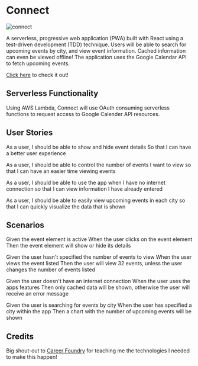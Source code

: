 # Connect
![connect](https://github.com/MajestysFiend/Connect/assets/94727522/e8e1e099-312e-4da2-92c7-eea6ff378f72)

A serverless, progressive web application (PWA) built with React using a
test-driven development (TDD) technique. Users will be able to search for
upcoming events by city, and view event information. Cached information 
can even be viewed offline! The application uses the Google Calendar API 
to fetch upcoming events.

[Click here](https://majestysfiend.github.io/Connect/) to check it out!

## Serverless Functionality 
Using AWS Lambda, Connect will use OAuth consuming serverless functions to request access to 
Google Calender API resources.

## User Stories

As a user,
I should be able to show and hide event details
So that I can have a better user experience

As a user,
I should be able to control the number of events I want to view
so that I can have an easier time viewing events

As a user,
I should be able to use the app when I have no internet connection
so that I can view information I have already entered

As a user,
I should be able to easily view upcoming events in each city
so that I can quickly visualize the data that is shown

## Scenarios

Given the event element is active
When the user clicks on the event element
Then the event element will show or hide its details

Given the user hasn't specified the number of events to view
When the user views the event listed
Then the user will view 32 events, unless the user changes the number of events listed

Given the user doesn't have an internet connection
When the user uses the apps features
Then only cached data will be shown, otherwise the user will receive an error message

Given the user is searching for events by city
When the user has specified a city within the app
Then a chart with the number of upcoming events will be shown

## 


## Credits

Big shout-out to [Career Foundry](https://careerfoundry.com/) for teaching me the technologies I needed to make this happen!
